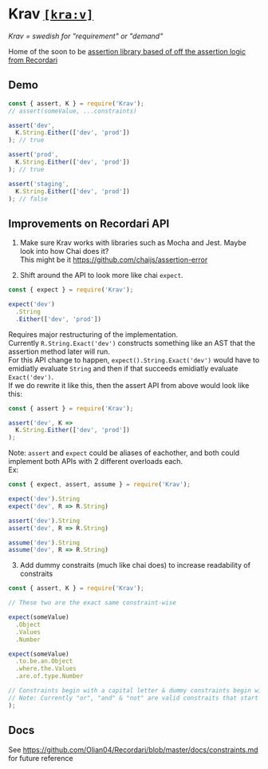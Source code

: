 # Krav [`[kra:v]`](http://lexin.nada.kth.se/sound/v2/217164_1.mp3)

_Krav = swedish for "requirement" or "demand"_

Home of the soon to be [assertion library based of off the assertion logic from Recordari](https://github.com/Olian04/Recordari/issues/39)

## Demo

```js
const { assert, K } = require('Krav');
// assert(someValue, ...constraints)

assert('dev',
  K.String.Either(['dev', 'prod'])
); // true

assert('prod',
  K.String.Either(['dev', 'prod'])
); // true

assert('staging',
  K.String.Either(['dev', 'prod'])
); // false
```

## Improvements on Recordari API

1. Make sure Krav works with libraries such as Mocha and Jest. Maybe look into how Chai does it? <br>
This might be it https://github.com/chaijs/assertion-error

2. Shift around the API to look more like chai `expect`.
```js
const { expect } = require('Krav');

expect('dev')
  .String
  .Either(['dev', 'prod'])
```
Requires major restructuring of the implementation. <br>
Currently `R.String.Exact('dev')` constructs something like an AST that the assertion method later will run. <br>
For this API change to happen, `expect().String.Exact('dev')` would have to emidiatly evaluate `String` and then if that succeeds emidiatly evaluate `Exact('dev')`. <br>
If we do rewrite it like this, then the assert API from above would look like this:
```js
const { assert } = require('Krav');

assert('dev', K =>
  K.String.Either(['dev', 'prod'])
);
```
Note: `assert` and `expect` could be aliases of eachother, and both could implement both APIs with 2 different overloads each.<br>
Ex: 
```js
const { expect, assert, assume } = require('Krav');

expect('dev').String
expect('dev', R => R.String)

assert('dev').String
assert('dev', R => R.String)

assume('dev').String
assume('dev', R => R.String)
```

3. Add dummy constraits (much like chai does) to increase readability of constraits
```js
const { assert, K } = require('Krav');

// These two are the exact same constraint-wise

expect(someValue)
  .Object
  .Values
  .Number

expect(someValue)
  .to.be.an.Object
  .where.the.Values
  .are.of.type.Number

// Constraints begin with a capital letter & dummy constraints begin with a small leter.
// Note: Currently "or", "and" & "not" are valid constraits that start with a small leter
);
```

## Docs

See https://github.com/Olian04/Recordari/blob/master/docs/constraints.md for future reference

